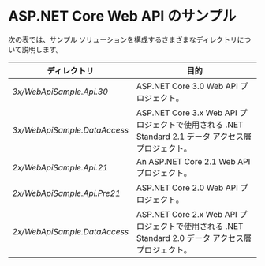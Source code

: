# <a name="aspnet-core-web-api-samples"></a>ASP.NET Core Web API のサンプル

次の表では、サンプル ソリューションを構成するさまざまなディレクトリについて説明します。

| ディレクトリ                   | 目的 |
|-----------------------------|------------------------------------------------------------|
| *3x/WebApiSample.Api.30*    | ASP.NET Core 3.0 Web API プロジェクト。                       |
| *3x/WebApiSample.DataAccess*| ASP.NET Core 3.x Web API プロジェクトで使用される .NET Standard 2.1 データ アクセス層プロジェクト。|
| *2x/WebApiSample.Api.21*    | An ASP.NET Core 2.1 Web API プロジェクト。                         |
| *2x/WebApiSample.Api.Pre21* | ASP.NET Core 2.0 Web API プロジェクト。                         |
| *2x/WebApiSample.DataAccess*| ASP.NET Core 2.x Web API プロジェクトで使用される .NET Standard 2.0 データ アクセス層プロジェクト。|
